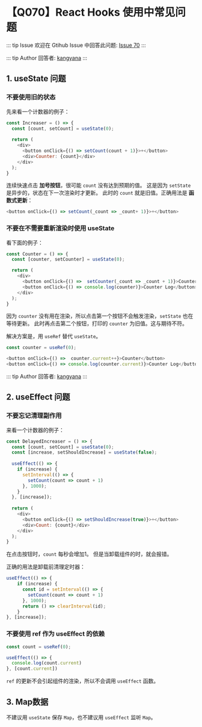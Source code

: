 # 【Q070】React Hooks 使用中常见问题


::: tip Issue
欢迎在 Gtihub Issue 中回答此问题: [Issue 70](https://github.com/kangyana/daily-question/issues/70)
:::

::: tip Author
回答者: [kangyana](https://github.com/kangyana)
:::
## 1. useState 问题

### 不要使用旧的状态
先来看一个计数器的例子：
```javascript
const Increaser = () => {
  const [count, setCount] = useState(0);
  
  return (
    <div>
      <button onClick={() => setCount(count + 1)}>+</button>
      <div>Counter: {count}</div>
    </div>
  );
}
```

连续快速点击 **加号按钮**，很可能 `count` 没有达到预期的值。
这是因为 `setState` 是异步的，状态在下一次渲染时才更新。
此时的 `count` 就是旧值。正确用法是 **函数式更新**：

```javascript
<button onClick={() => setCount(_count => _count+ 1)}>+</button>
```

### 不要在不需要重新渲染时使用 useState
看下面的例子：
```javascript
const Counter = () => {
  const [counter, setCounter] = useState(0);

  return (
    <div>
      <button onClick={() =>  setCounter(_count => _count + 1)}>Counter</button>
      <button onClick={() => console.log(counter)}>Counter Log</button>
    </div>
  );
}
```

因为 `counter` 没有用在渲染，所以点击第一个按钮不会触发渲染，`setState` 也在等待更新。
此时再点击第二个按钮，打印的 `counter` 为旧值。这与期待不符。

解决方案是，用 `useRef` 替代 `useState`。
```javascript
const counter = useRef(0);

<button onClick={() =>  counter.current++}>Counter</button>
<button onClick={() => console.log(counter.current)}>Counter Log</button>
```
::: tip Author
回答者: [kangyana](https://github.com/kangyana)
:::
## 2. useEffect 问题

### 不要忘记清理副作用
来看一个计数器的例子：
```javascript
const DelayedIncreaser = () => {
  const [count, setCount] = useState(0);
  const [increase, setShouldIncrease] = useState(false);
  
  useEffect(() => {
    if (increase) {
      setInterval(() => {
        setCount(count => count + 1)
      }, 1000);
    }
  }, [increase]);
  
  return (
    <div>
      <button onClick={() => setShouldIncrease(true)}>+</button>
      <div>Count: {count}</div>
    </div>
  );
}
```

在点击按钮时，`count` 每秒会增加1。
但是当卸载组件的时，就会报错。

正确的用法是卸载前清理定时器：
```javascript
useEffect(() => {
    if (increase) {
      const id = setInterval(() => {
        setCount(count => count + 1)
      }, 1000);
      return () => clearInterval(id);
    }
}, [increase]);
```

### 不要使用 ref 作为 useEffect 的依赖
```javascript
const count = useRef(0);

useEffect(() => {
  console.log(count.current)
}, [count.current])
```

`ref` 的更新不会引起组件的渲染，所以不会调用 `useEffect` 函数。

## 3. Map数据
不建议用 `useState` 保存 `Map`，也不建议用 `useEffect` 监听 `Map`。
